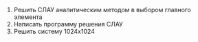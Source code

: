 1. Решить СЛАУ аналитическим методом в выбором главного элемента
2. Написать программу решения СЛАУ
3. Решить систему 1024х1024
